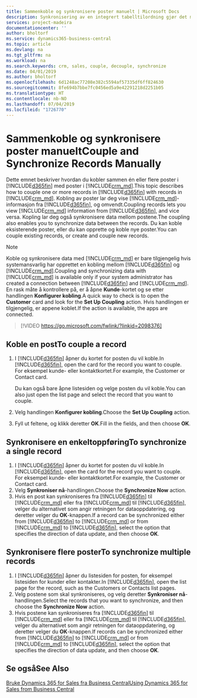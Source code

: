 ```yaml
---
title: Sammenkoble og synkronisere poster manuelt | Microsoft Docs
description: Synkronisering av en integrert tabelltilordning gjør det mulig å synkronisere data i alle poster i en tabell i Business Central og Dynamics 365 for Sales-enhet som er koblet.
services: project-madeira
documentationcenter: ''
author: bholtorf
ms.service: dynamics365-business-central
ms.topic: article
ms.devlang: na
ms.tgt_pltfrm: na
ms.workload: na
ms.search.keywords: crm, sales, couple, decouple, synchronize
ms.date: 04/01/2019
ms.author: bholtorf
ms.openlocfilehash: 6d1248ac77208e382c5594af57335df6ff824630
ms.sourcegitcommit: 8fe694b7bbe7fc0456ed5a9e42291218d2251b05
ms.translationtype: HT
ms.contentlocale: nb-NO
ms.lasthandoff: 07/04/2019
ms.locfileid: "1726770"
---
```

# <a name="couple-and-synchronize-records-manually"></a><span data-ttu-id="9b4a8-103">Sammenkoble og synkronisere poster manuelt</span><span class="sxs-lookup"><span data-stu-id="9b4a8-103">Couple and Synchronize Records Manually</span></span>
<span data-ttu-id="9b4a8-104">Dette emnet beskriver hvordan du kobler sammen én eller flere poster i [!INCLUDE[d365fin](includes/d365fin_md.md)] med poster i [!INCLUDE[crm_md](includes/crm_md.md)].</span><span class="sxs-lookup"><span data-stu-id="9b4a8-104">This topic describes how to couple one or more records in [!INCLUDE[d365fin](includes/d365fin_md.md)] with records in [!INCLUDE[crm_md](includes/crm_md.md)].</span></span> <span data-ttu-id="9b4a8-105">Kobling av poster lar deg vise [!INCLUDE[crm_md](includes/crm_md.md)]-informasjon fra [!INCLUDE[d365fin](includes/d365fin_md.md)], og omvendt.</span><span class="sxs-lookup"><span data-stu-id="9b4a8-105">Coupling records lets you view [!INCLUDE[crm_md](includes/crm_md.md)] information from [!INCLUDE[d365fin](includes/d365fin_md.md)], and vice versa.</span></span> <span data-ttu-id="9b4a8-106">Kopling lar deg også synkronisere data mellom postene.</span><span class="sxs-lookup"><span data-stu-id="9b4a8-106">The coupling also enables you to synchronize data between the records.</span></span> <span data-ttu-id="9b4a8-107">Du kan koble eksisterende poster, eller du kan opprette og koble nye poster.</span><span class="sxs-lookup"><span data-stu-id="9b4a8-107">You can couple existing records, or create and couple new records.</span></span>

> [!Note]
> <span data-ttu-id="9b4a8-108">Koble og synkronisere data med [!INCLUDE[crm_md](includes/crm_md.md)] er bare tilgjengelig hvis systemansvarlig har opprettet en kobling mellom [!INCLUDE[d365fin](includes/d365fin_md.md)] og [!INCLUDE[crm_md](includes/crm_md.md)].</span><span class="sxs-lookup"><span data-stu-id="9b4a8-108">Coupling and synchronizing data with [!INCLUDE[crm_md](includes/crm_md.md)] is available only if your system administrator has created a connection between [!INCLUDE[d365fin](includes/d365fin_md.md)] and [!INCLUDE[crm_md](includes/crm_md.md)].</span></span> <span data-ttu-id="9b4a8-109">En rask måte å kontrollere på, er å åpne **Kunde**-kortet og se etter handlingen **Konfigurer kobling**.</span><span class="sxs-lookup"><span data-stu-id="9b4a8-109">A quick way to check is to open the **Customer** card and look for the **Set Up Coupling** action.</span></span> <span data-ttu-id="9b4a8-110">Hvis handlingen er tilgjengelig, er appene koblet.</span><span class="sxs-lookup"><span data-stu-id="9b4a8-110">If the action is available, the apps are connected.</span></span>   

> [!VIDEO https://go.microsoft.com/fwlink/?linkid=2098376]

## <a name="to-couple-a-record"></a><span data-ttu-id="9b4a8-111">Koble en post</span><span class="sxs-lookup"><span data-stu-id="9b4a8-111">To couple a record</span></span>  
1.  <span data-ttu-id="9b4a8-112">I [!INCLUDE[d365fin](includes/d365fin_md.md)] åpner du kortet for posten du vil koble.</span><span class="sxs-lookup"><span data-stu-id="9b4a8-112">In [!INCLUDE[d365fin](includes/d365fin_md.md)], open the card for the record you want to couple.</span></span> <span data-ttu-id="9b4a8-113">For eksempel kunde- eller kontaktkortet.</span><span class="sxs-lookup"><span data-stu-id="9b4a8-113">For example, the Customer or Contact card.</span></span>  

    <span data-ttu-id="9b4a8-114">Du kan også bare åpne listesiden og velge posten du vil koble.</span><span class="sxs-lookup"><span data-stu-id="9b4a8-114">You can also just open the list page and select the record that you want to couple.</span></span>  

2.  <span data-ttu-id="9b4a8-115">Velg handlingen **Konfigurer kobling**.</span><span class="sxs-lookup"><span data-stu-id="9b4a8-115">Choose the **Set Up Coupling** action.</span></span>  
3.  <span data-ttu-id="9b4a8-116">Fyll ut feltene, og klikk deretter **OK**.</span><span class="sxs-lookup"><span data-stu-id="9b4a8-116">Fill in the fields, and then choose **OK**.</span></span>  

## <a name="to-synchronize-a-single-record"></a><span data-ttu-id="9b4a8-117">Synkronisere en enkeltoppføring</span><span class="sxs-lookup"><span data-stu-id="9b4a8-117">To synchronize a single record</span></span>  
1.  <span data-ttu-id="9b4a8-118">I [!INCLUDE[d365fin](includes/d365fin_md.md)] åpner du kortet for posten du vil koble.</span><span class="sxs-lookup"><span data-stu-id="9b4a8-118">In [!INCLUDE[d365fin](includes/d365fin_md.md)], open the card for the record you want to couple.</span></span> <span data-ttu-id="9b4a8-119">For eksempel kunde- eller kontaktkortet.</span><span class="sxs-lookup"><span data-stu-id="9b4a8-119">For example, the Customer or Contact card.</span></span>  
2.  <span data-ttu-id="9b4a8-120">Velg **Synkroniser nå**-handlingen.</span><span class="sxs-lookup"><span data-stu-id="9b4a8-120">Choose the **Synchronize Now** action.</span></span>  
3.  <span data-ttu-id="9b4a8-121">Hvis en post kan synkroniseres fra [!INCLUDE[d365fin](includes/d365fin_md.md)] til [!INCLUDE[crm_md](includes/crm_md.md)] eller fra [!INCLUDE[crm_md](includes/crm_md.md)] til [!INCLUDE[d365fin](includes/d365fin_md.md)], velger du alternativet som angir retningen for dataoppdatering, og deretter velger du **OK**-knappen.</span><span class="sxs-lookup"><span data-stu-id="9b4a8-121">If a record can be synchronized either from [!INCLUDE[d365fin](includes/d365fin_md.md)] to [!INCLUDE[crm_md](includes/crm_md.md)] or from [!INCLUDE[crm_md](includes/crm_md.md)] to [!INCLUDE[d365fin](includes/d365fin_md.md)], select the option that specifies the direction of data update, and then choose **OK**.</span></span>  

## <a name="to-synchronize-multiple-records"></a><span data-ttu-id="9b4a8-122">Synkronisere flere poster</span><span class="sxs-lookup"><span data-stu-id="9b4a8-122">To synchronize multiple records</span></span>  
1.  <span data-ttu-id="9b4a8-123">I [!INCLUDE[d365fin](includes/d365fin_md.md)] åpner du listesiden for posten, for eksempel listesiden for kunder eller kontakter.</span><span class="sxs-lookup"><span data-stu-id="9b4a8-123">In [!INCLUDE[d365fin](includes/d365fin_md.md)], open the list page for the record, such as the Customers or Contacts list pages.</span></span>  
2.  <span data-ttu-id="9b4a8-124">Velg postene som skal synkroniseres, og velg deretter **Synkroniser nå**-handlingen.</span><span class="sxs-lookup"><span data-stu-id="9b4a8-124">Select the records that you want to synchronize, and then choose the **Synchronize Now** action.</span></span>  
3.  <span data-ttu-id="9b4a8-125">Hvis postene kan synkroniseres fra [!INCLUDE[d365fin](includes/d365fin_md.md)] til [!INCLUDE[crm_md](includes/crm_md.md)] eller fra [!INCLUDE[crm_md](includes/crm_md.md)] til [!INCLUDE[d365fin](includes/d365fin_md.md)], velger du alternativet som angir retningen for dataoppdatering, og deretter velger du **OK**-knappen.</span><span class="sxs-lookup"><span data-stu-id="9b4a8-125">If records can be synchronized either from [!INCLUDE[d365fin](includes/d365fin_md.md)] to [!INCLUDE[crm_md](includes/crm_md.md)] or from [!INCLUDE[crm_md](includes/crm_md.md)] to [!INCLUDE[d365fin](includes/d365fin_md.md)], select the option that specifies the direction of data update, and then choose **OK**.</span></span>  

## <a name="see-also"></a><span data-ttu-id="9b4a8-126">Se også</span><span class="sxs-lookup"><span data-stu-id="9b4a8-126">See Also</span></span>  
[<span data-ttu-id="9b4a8-127">Bruke Dynamics 365 for Sales fra Business Central</span><span class="sxs-lookup"><span data-stu-id="9b4a8-127">Using Dynamics 365 for Sales from Business Central</span></span>](marketing-integrate-dynamicscrm.md)
